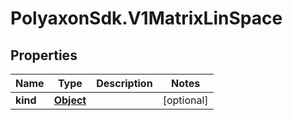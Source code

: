 # PolyaxonSdk.V1MatrixLinSpace

## Properties

Name | Type | Description | Notes
------------ | ------------- | ------------- | -------------
**kind** | [**Object**](.md) |  | [optional] 


